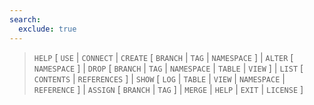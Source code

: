 ```yaml
---
search:
  exclude: true
---
```

<!--start-->

> `HELP`
  \[
          `USE` | `CONNECT` | `CREATE`
          \[
                  `BRANCH` | `TAG` | `NAMESPACE`
              \]
          | `ALTER`
          \[ `NAMESPACE` \]
          | `DROP`
          \[
                  `BRANCH` | `TAG` | `NAMESPACE` | `TABLE` | `VIEW`
              \]
          | `LIST`
          \[
                  `CONTENTS` | `REFERENCES`
              \]
          | `SHOW`
          \[
                  `LOG` | `TABLE` | `VIEW` | `NAMESPACE` | `REFERENCE`
              \]
          | `ASSIGN`
          \[
                  `BRANCH` | `TAG`
              \]
          | `MERGE` | `HELP` | `EXIT` | `LICENSE`
      \]
  
